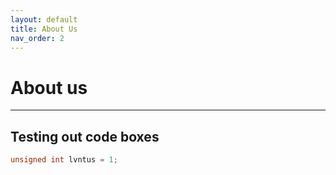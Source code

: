 ```yaml
---
layout: default
title: About Us
nav_order: 2
---
```


# About us

---

## Testing out code boxes

```c
unsigned int lvntus = 1;
```
